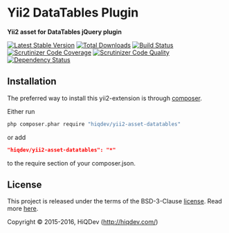 Yii2 DataTables Plugin
======================

**Yii2 asset for DataTables jQuery plugin**

[![Latest Stable Version](https://poser.pugx.org/hiqdev/yii2-asset-datatables/v/stable)](https://packagist.org/packages/hiqdev/yii2-asset-datatables)
[![Total Downloads](https://poser.pugx.org/hiqdev/yii2-asset-datatables/downloads)](https://packagist.org/packages/hiqdev/yii2-asset-datatables)
[![Build Status](https://img.shields.io/travis/hiqdev/yii2-asset-datatables.svg)](https://travis-ci.org/hiqdev/yii2-asset-datatables)
[![Scrutinizer Code Coverage](https://img.shields.io/scrutinizer/coverage/g/hiqdev/yii2-asset-datatables.svg)](https://scrutinizer-ci.com/g/hiqdev/yii2-asset-datatables/)
[![Scrutinizer Code Quality](https://img.shields.io/scrutinizer/g/hiqdev/yii2-asset-datatables.svg)](https://scrutinizer-ci.com/g/hiqdev/yii2-asset-datatables/)
[![Dependency Status](https://www.versioneye.com/php/hiqdev:yii2-asset-datatables/dev-master/badge.svg)](https://www.versioneye.com/php/hiqdev:yii2-asset-datatables/dev-master)

## Installation

The preferred way to install this yii2-extension is through [composer](http://getcomposer.org/download/).

Either run

```sh
php composer.phar require "hiqdev/yii2-asset-datatables"
```

or add

```json
"hiqdev/yii2-asset-datatables": "*"
```

to the require section of your composer.json.

## License

This project is released under the terms of the BSD-3-Clause [license](LICENSE).
Read more [here](http://choosealicense.com/licenses/bsd-3-clause).

Copyright © 2015-2016, HiQDev (http://hiqdev.com/)
